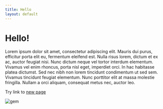 ```yaml
---
title: Hello
layout: default
---
```


# Hello!
Lorem ipsum dolor sit amet, consectetur adipiscing elit. Mauris dui purus, efficitur porta elit eu, fermentum eleifend est. Nulla risus lorem, dictum et ex ac, auctor feugiat nisi. Nunc dictum neque vel tortor interdum elementum. Vivamus vel enim rhoncus, porta nisl eget, imperdiet orci. In hac habitasse platea dictumst. Sed nec nibh non lorem tincidunt condimentum ut sed sem. Vivamus tincidunt feugiat elementum. Nunc porttitor elit at massa molestie fringilla. Nullam a orci aliquam, consequat metus nec, auctor leo.

Try link to [new page](./newPage) 

![gem](https://box.gem.ec-nantes.fr/index.php/s/08WsmvaEZLI8930#//logo-GeM-2016-couleur-fond_blanc-2000pixels.jpg)
